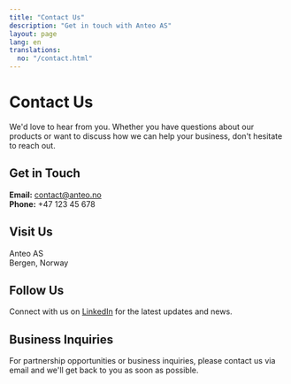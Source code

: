```yaml
---
title: "Contact Us"
description: "Get in touch with Anteo AS"
layout: page
lang: en
translations:
  no: "/contact.html"
---
```


# Contact Us

We'd love to hear from you. Whether you have questions about our products or want to discuss how we can help your business, don't hesitate to reach out.

## Get in Touch

**Email:** [contact@anteo.no](mailto:contact@anteo.no)  
**Phone:** +47 123 45 678

## Visit Us

Anteo AS  
Bergen, Norway

## Follow Us

Connect with us on [LinkedIn](https://linkedin.com/company/anteo-as) for the latest updates and news.

## Business Inquiries

For partnership opportunities or business inquiries, please contact us via email and we'll get back to you as soon as possible.